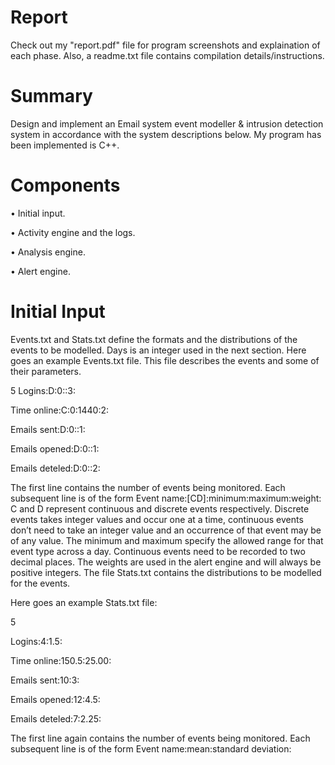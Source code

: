 # Report 
Check out my "report.pdf" file for program screenshots and explaination of each phase.
Also, a readme.txt file contains compilation details/instructions.

# Summary 
Design and implement an Email system event modeller & intrusion detection system in accordance with the system descriptions below. 
My program has been implemented is C++. 

# Components 
• Initial input.

• Activity engine and the logs.

• Analysis engine.

• Alert engine.


# Initial Input

Events.txt and Stats.txt define the formats and the distributions of the events to be modelled. Days is an integer used in the next section.
Here goes an example Events.txt file. This file describes the events and some of their parameters.

5
Logins:D:0::3:

Time online:C:0:1440:2:

Emails sent:D:0::1:

Emails opened:D:0::1:

Emails deteled:D:0::2:

The first line contains the number of events being monitored. Each subsequent line is of the form
Event name:[CD]:minimum:maximum:weight:
C and D represent continuous and discrete events respectively. Discrete events takes integer values and occur one at a time, continuous events don’t need to take an integer value and an occurrence of that event may be of any value. The minimum and maximum specify the allowed range for that event type across a day. Continuous events need to be recorded to two decimal places. The weights are used in the alert engine and will always be positive integers.
The file Stats.txt contains the distributions to be modelled for the events. 

Here goes an example Stats.txt file: 

5

Logins:4:1.5:

Time online:150.5:25.00: 

Emails sent:10:3:

Emails opened:12:4.5: 

Emails deteled:7:2.25:

The first line again contains the number of events being monitored. Each subsequent line is of the form
Event name:mean:standard deviation:


